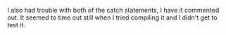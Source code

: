 I also had trouble with both of the catch statements, I have it commented out. It seemed to time out still when I tried compiling it and I didn't get to test it.
